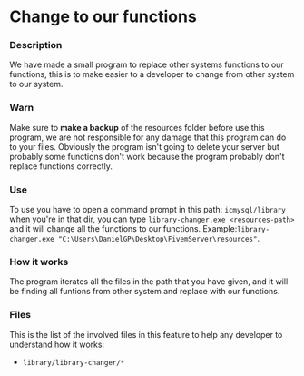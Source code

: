 # Change to our functions
### Description
We have made a small program to replace other systems functions to our functions, this is to make easier to a developer to change from other system to our system.

### Warn
Make sure to **make a backup** of the resources folder before use this program, we are not responsible for any damage that this program can do to your files. Obviously the program isn't going to delete your server but probably some functions don't work because the program probably don't replace functions correctly.

### Use
To use you have to open a command prompt in this path: ```icmysql/library``` when you're in that dir, you can type ```library-changer.exe <resources-path>``` and it will change all the functions to our functions.
Example:```library-changer.exe "C:\Users\DanielGP\Desktop\FivemServer\resources"```.

### How it works
The program iterates all the files in the path that you have given, and it will be finding all funtions from other system and replace with our functions.

### Files
This is the list of the involved files in this feature to help any developer to understand how it works:
- ```library/library-changer/*```
